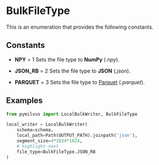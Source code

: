 # BulkFileType

This is an enumeration that provides the following constants.

## Constants

- **NPY** = 1
Sets the file type to **NumPy** (*.npy*).

- **JSON_RB** = 2
Sets the file type to **JSON** (*.json*).

- **PARQUET** = 3
Sets the file type to [Parquet](https://parquet.apache.org/) (*.parquet*).

## Examples

```python
from pymilvus import LocalBulkWriter, BulkFileType

local_writer = LocalBulkWriter(
    schema=schema,
    local_path=Path(OUTPUT_PATH).joinpath('json'),
    segment_size=4*1024*1024,
    # highlight-next
    file_type=BulkFileType.JSON_RB
)
```
